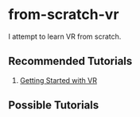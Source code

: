 # from-scratch-vr
I attempt to learn VR from scratch.

## Recommended Tutorials
1. [Getting Started with VR](https://learn.unity.com/tutorial/getting-started-with-vr)

## Possible Tutorials


